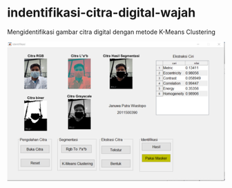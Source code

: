 # indentifikasi-citra-digital-wajah
Mengidentifikasi gambar citra digital dengan metode K-Means Clustering

![alt text](https://github.com/JanuwaPutra/indentifikasi-citra-digital-wajah/blob/main/Screenshot%202023-09-16%20221518.png?raw=true)
